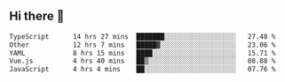 ## Hi there 👋

<!--START_SECTION:waka-->

```txt
TypeScript      14 hrs 27 mins  ███████░░░░░░░░░░░░░░░░░░   27.48 %
Other           12 hrs 7 mins   █████▓░░░░░░░░░░░░░░░░░░░   23.06 %
YAML            8 hrs 15 mins   ████░░░░░░░░░░░░░░░░░░░░░   15.71 %
Vue.js          4 hrs 40 mins   ██▒░░░░░░░░░░░░░░░░░░░░░░   08.88 %
JavaScript      4 hrs 4 mins    ██░░░░░░░░░░░░░░░░░░░░░░░   07.76 %
```

<!--END_SECTION:waka-->

